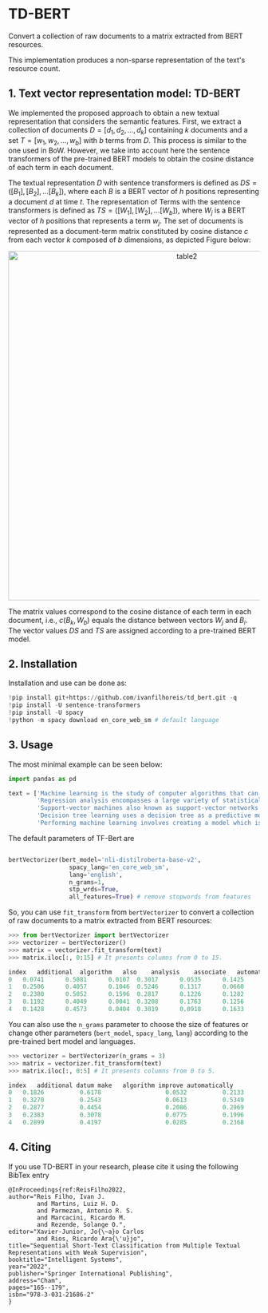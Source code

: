 # TD-BERT

Convert a collection of raw documents to a matrix extracted from BERT resources. 

This implementation produces a non-sparse representation of the text's resource count.

## 1. Text vector representation model: TD-BERT

We implemented the proposed approach to obtain a new textual representation that considers the semantic features. First, we extract a collection of documents $D = [d_1, d_2, ..., d_k]$ containing $k$ documents and a set $T = [w_1, w_2, ..., w_b]$ with $b$ terms from $D$. This process is similar to the one used in BoW. However, we take into account here the sentence transformers of the pre-trained BERT models to obtain the cosine distance of each term in each document.

The textual representation $D$ with sentence transformers is defined as $DS = ([B_1], [B_2], ... [B_k])$, where each $B$ is a BERT vector of $h$ positions representing a document $d$ at time $t$. The representation of Terms with the sentence transformers is defined as $TS = ([W_1], [W_2], ... [W_b])$, where $W_j$ is a BERT vector of $h$ positions that represents a term $w_j$. The set of documents is represented as a document-term matrix constituted by cosine distance $c$ from each vector $k$ composed of $b$ dimensions, as depicted Figure below:

<p align="center">
  <img src="https://github.com/ivanfilhoreis/td_bert/blob/main/img/tdBERT.png" width="700px" alt="table2"/>
</p>

The matrix values correspond to the cosine distance of each term in each document, i.e., $c(B_k, W_b)$ equals the distance between vectors $W_j$ and $B_i$. The vector values $DS$ and $TS$ are assigned according to a pre-trained BERT model. 

## 2. Installation

Installation and use can be done as:

```python
!pip install git+https://github.com/ivanfilhoreis/td_bert.git -q
!pip install -U sentence-transformers
!pip install -U spacy
!python -m spacy download en_core_web_sm # default language

```

## 3. Usage

The most minimal example can be seen below:

```python
import pandas as pd

text = ['Machine learning is the study of computer algorithms that can improve automatically through experience and by the use of data',
        'Regression analysis encompasses a large variety of statistical methods to estimate the relationship between input variables and their associated features',
        'Support-vector machines also known as support-vector networks are a set of related supervised learning methods used for classification and regression',
        'Decision tree learning uses a decision tree as a predictive model to go from observations about an item',
        'Performing machine learning involves creating a model which is trained on some training data and then can process additional data to make predictions']
```

The default parameters of TF-Bert are

```python

bertVectorizer(bert_model='nli-distilroberta-base-v2',
                 spacy_lang='en_core_web_sm',
                 lang='english',
                 n_grams=1,
                 stp_wrds=True,
                 all_features=True) # remove stopwords from features
```

So, you can use `fit_transform` from `bertVectorizer` to convert a collection of raw documents to a matrix extracted from BERT resources:

```python
>>> from bertVectorizer import bertVectorizer
>>> vectorizer = bertVectorizer()
>>> matrix = vectorizer.fit_transform(text)
>>> matrix.iloc[:, 0:15] # It presents columns from 0 to 15. 

index	additional	algorithm	also	analysis	associate	automatically	classification	computer	create	datum	decision	encompass	estimate	experience	feature
0	0.0741		0.5081		0.0107	0.3017		0.0535		0.1425		0.1458		0.3725		0.1057	0.1657	0.1077		0.2035		0.1675		0.1827		0.1222
1	0.2506		0.4057		0.1046	0.5246		0.1317		0.0660		0.2875		0.1249		0.0966	0.3437	0.2286		0.3227		0.3597		0.1534		0.1873
2	0.2380		0.5052		0.1596	0.2817		0.1226		0.1282		0.2705		0.3069		0.1611	0.2752	0.0916		0.2951		0.1810		0.1587		0.2569
3	0.1192		0.4049		0.0041	0.3208		0.1763		0.1256		0.2286		0.1265		0.1305	0.2829	0.4078		0.1868		0.3297		0.1763		0.1445
4	0.1428		0.4573		0.0404	0.3019		0.0918		0.1633		0.2108		0.2585		0.2100	0.277	0.1314		0.2244		0.3032		0.2218		0.1391
```

You can also use the `n_grams` parameter to choose the size of features or change other parameters (`bert_model`, `spacy_lang`, `lang`) according to the pre-trained bert model and languages.

```python
>>> vectorizer = bertVectorizer(n_grams = 3)
>>> matrix = vectorizer.fit_transform(text)
>>> matrix.iloc[:, 0:5] # It presents columns from 0 to 5. 

index	additional datum make	algorithm improve automatically	       also know support	analysis encompass large	automatically experience use
0	0.1826			0.6178					0.0532			0.2133				0.3264
1	0.3270			0.2543					0.0613			0.5349				0.1611
2	0.2877			0.4454					0.2086			0.2969				0.2459
3	0.2383			0.3078					0.0775			0.1996				0.2412
4	0.2899			0.4197					0.0285			0.2368				0.2773

```

## 4. Citing

If you use TD-BERT in your research, please cite it using the following BibTex entry

```
@InProceedings{ref:ReisFilho2022,
author="Reis Filho, Ivan J.
        and Martins, Luiz H. D.
        and Parmezan, Antonio R. S.
        and Marcacini, Ricardo M.
        and Rezende, Solange O.",
editor="Xavier-Junior, Jo{\~a}o Carlos
        and Rios, Ricardo Ara{\'u}jo",
title="Sequential Short-Text Classification from Multiple Textual Representations with Weak Supervision",
booktitle="Intelligent Systems",
year="2022",
publisher="Springer International Publishing",
address="Cham",
pages="165--179",
isbn="978-3-031-21686-2"
}
```
